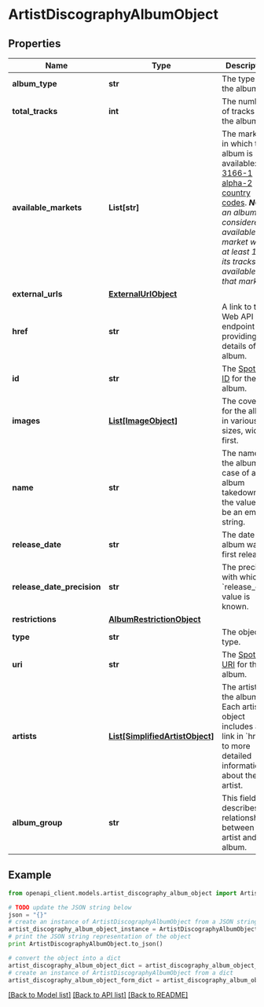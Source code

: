 # ArtistDiscographyAlbumObject


## Properties
Name | Type | Description | Notes
------------ | ------------- | ------------- | -------------
**album_type** | **str** | The type of the album.  | 
**total_tracks** | **int** | The number of tracks in the album. | 
**available_markets** | **List[str]** | The markets in which the album is available: [ISO 3166-1 alpha-2 country codes](http://en.wikipedia.org/wiki/ISO_3166-1_alpha-2). _**NOTE**: an album is considered available in a market when at least 1 of its tracks is available in that market._  | 
**external_urls** | [**ExternalUrlObject**](ExternalUrlObject.md) |  | 
**href** | **str** | A link to the Web API endpoint providing full details of the album.  | 
**id** | **str** | The [Spotify ID](/documentation/web-api/concepts/spotify-uris-ids) for the album.  | 
**images** | [**List[ImageObject]**](ImageObject.md) | The cover art for the album in various sizes, widest first.  | 
**name** | **str** | The name of the album. In case of an album takedown, the value may be an empty string.  | 
**release_date** | **str** | The date the album was first released.  | 
**release_date_precision** | **str** | The precision with which &#x60;release_date&#x60; value is known.  | 
**restrictions** | [**AlbumRestrictionObject**](AlbumRestrictionObject.md) |  | [optional] 
**type** | **str** | The object type.  | 
**uri** | **str** | The [Spotify URI](/documentation/web-api/concepts/spotify-uris-ids) for the album.  | 
**artists** | [**List[SimplifiedArtistObject]**](SimplifiedArtistObject.md) | The artists of the album. Each artist object includes a link in &#x60;href&#x60; to more detailed information about the artist.  | 
**album_group** | **str** | This field describes the relationship between the artist and the album.  | 

## Example

```python
from openapi_client.models.artist_discography_album_object import ArtistDiscographyAlbumObject

# TODO update the JSON string below
json = "{}"
# create an instance of ArtistDiscographyAlbumObject from a JSON string
artist_discography_album_object_instance = ArtistDiscographyAlbumObject.from_json(json)
# print the JSON string representation of the object
print ArtistDiscographyAlbumObject.to_json()

# convert the object into a dict
artist_discography_album_object_dict = artist_discography_album_object_instance.to_dict()
# create an instance of ArtistDiscographyAlbumObject from a dict
artist_discography_album_object_form_dict = artist_discography_album_object.from_dict(artist_discography_album_object_dict)
```
[[Back to Model list]](../README.md#documentation-for-models) [[Back to API list]](../README.md#documentation-for-api-endpoints) [[Back to README]](../README.md)


